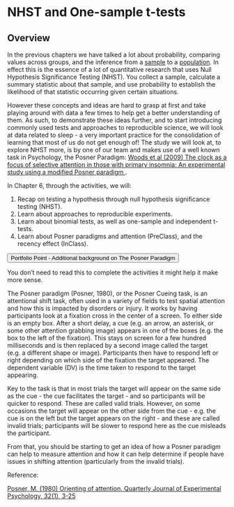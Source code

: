 # NHST and One-sample t-tests

## Overview

In the previous chapters we have talked a lot about probability, comparing values across groups, and the inference from a <a class='glossary' target='_blank' title='A subset of the population that you wish to make an inference about through your test.' href='https://psyteachr.github.io/glossary/s#sample'>sample</a> to a <a class='glossary' target='_blank' title='All members of a group that we wish to generalise our findings to. E.g. all students taking Psychology at the University of Glasgow. We draw our testing sample from the population.' href='https://psyteachr.github.io/glossary/p#population'>population</a>. In effect this is the essence of a lot of quantitative research that uses Null Hypothesis Significance Testing (NHST). You  collect a sample, calculate a summary statistic about that sample, and use probability to establish the likelihood of that statistic occurring given certain situations. 

However these concepts and ideas are hard to grasp at first and take playing around with data a few times to help get a better understanding of them. As such, to demonstrate these ideas further, and to start introducing commonly used tests and approaches to reproducible science, we will look at data related to sleep - a very important practice for the consolidation of learning that most of us do not get enough of! The study we will look at, to explore NHST more, is by one of our team and makes use of a well known task in Psychology, the Posner Paradigm: <a href = "https://www.sciencedirect.com/science/article/pii/S0005796708002738" target = "_blank">Woods et al (2009) The clock as a focus of selective attention in those with primary insomnia: An experimental study using a modified Posner paradigm </a>. 

In Chapter 6, through the activities, we will:

1. Recap on testing a hypothesis through null hypothesis significance testing (NHST).
2. Learn about approaches to reproducible experiments.
3. Learn about binomial tests, as well as one-sample and independent t-tests.
4. Learn about Posner paradigms and attention (PreClass), and the recency effect (InClass).


<div class='webex-solution'><button>Portfolio Point - Additional background on The Posner Paradigm</button>

<div class="info">
<p>You don’t need to read this to complete the activities it might help it make more sense.</p>
<p>The Posner paradigm (Posner, 1980), or the Posner Cueing task, is an attentional shift task, often used in a variety of fields to test spatial attention and how this is impacted by disorders or injury. It works by having participants look at a fixation cross in the center of a screen. To either side is an empty box. After a short delay, a cue (e.g. an arrow, an asterisk, or some other attention grabbing image) appears in one of the boxes (e.g. the box to the left of the fixation). This stays on screen for a few hundred milliseconds and is then replaced by a second image called the target (e.g. a different shape or image). Participants then have to respond left or right depending on which side of the fixation the target appeared. The dependent variable (DV) is the time taken to respond to the target appearing.</p>
<p>Key to the task is that in most trials the target will appear on the same side as the cue - the cue facilitates the target - and so participants will be quicker to respond. These are called valid trials. However, on some occasions the target will appear on the other side from the cue - e.g. the cue is on the left but the target appears on the right - and these are called invalid trials; participants will be slower to respond here as the cue misleads the participant.</p>
<p>From that, you should be starting to get an idea of how a Posner paradigm can help to measure attention and how it can help determine if people have issues in shifting attention (particularly from the invalid trials).</p>
<p>Reference:</p>
<p><a href="https://www.tandfonline.com/doi/abs/10.1080/00335558008248231" target = "_blank">Posner, M. (1980) Orienting of attention. Quarterly Journal of Experimental Psychology, 32(1), 3-25</a></p>
</div>

</div>

